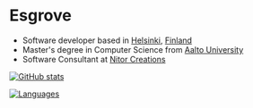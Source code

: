 # Esgrove

- Software developer based in [Helsinki](https://en.wikipedia.org/wiki/Helsinki), [Finland](https://en.wikipedia.org/wiki/Finland)
- Master's degree in Computer Science from [Aalto University](https://www.aalto.fi/en)
- Software Consultant at [Nitor Creations](https://github.com/NitorCreations)

[![GitHub stats](https://github-readme-stats-git-masterrstaa-rickstaa.vercel.app/api?username=esgrove&count_private=true&show_icons=true&theme=github_dark&hide_rank=true)](https://github.com/anuraghazra/github-readme-stats)

[![Languages](https://github-readme-stats-git-masterrstaa-rickstaa.vercel.app/api/top-langs/?username=esgrove&langs_count=10&size_weight=0.75&count_weight=0.25&layout=compact&exclude_repo=bachelorsthesis,mastersthesis,pathtracer&theme=github_dark)](https://github.com/anuraghazra/github-readme-stats)
